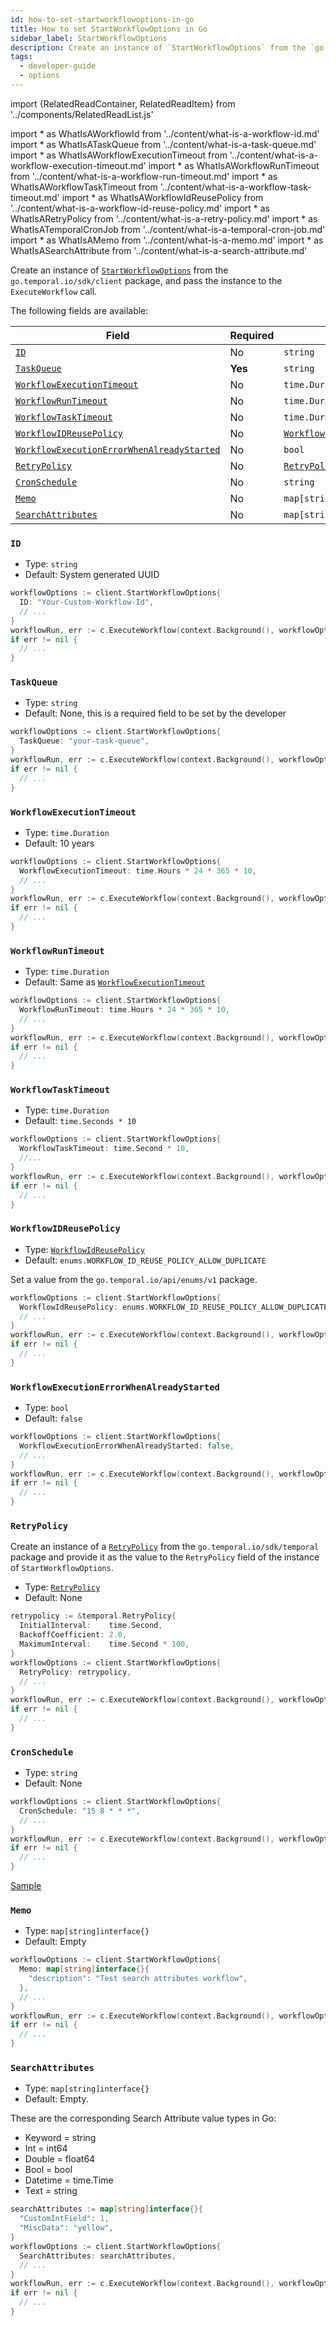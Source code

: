 ```yaml
---
id: how-to-set-startworkflowoptions-in-go
title: How to set StartWorkflowOptions in Go
sidebar_label: StartWorkflowOptions
description: Create an instance of `StartWorkflowOptions` from the `go.temporal.io/sdk/client` package, and pass the instance to the `ExecuteWorkflow` call.
tags:
  - developer-guide
  - options
---
```


import {RelatedReadContainer, RelatedReadItem} from '../components/RelatedReadList.js'

<!-- prettier-ignore -->
import * as WhatIsAWorkflowId from '../content/what-is-a-workflow-id.md'
import * as WhatIsATaskQueue from '../content/what-is-a-task-queue.md'
import * as WhatIsAWorkflowExecutionTimeout from '../content/what-is-a-workflow-execution-timeout.md'
import * as WhatIsAWorkflowRunTimeout from '../content/what-is-a-workflow-run-timeout.md'
import * as WhatIsAWorkflowTaskTimeout from '../content/what-is-a-workflow-task-timeout.md'
import * as WhatIsAWorkflowIdReusePolicy from '../content/what-is-a-workflow-id-reuse-policy.md'
import * as WhatIsARetryPolicy from '../content/what-is-a-retry-policy.md'
import * as WhatIsATemporalCronJob from '../content/what-is-a-temporal-cron-job.md'
import * as WhatIsAMemo from '../content/what-is-a-memo.md'
import * as WhatIsASearchAttribute from '../content/what-is-a-search-attribute.md'

Create an instance of [`StartWorkflowOptions`](https://pkg.go.dev/go.temporal.io/sdk@v1.10.0/client#StartWorkflowOptions) from the `go.temporal.io/sdk/client` package, and pass the instance to the `ExecuteWorkflow` call.

The following fields are available:

| Field                                                                                   | Required | Type                                                                                            |
| --------------------------------------------------------------------------------------- | -------- | ----------------------------------------------------------------------------------------------- |
| [`ID`](#id)                                                                             | No       | `string`                                                                                        |
| [`TaskQueue`](#taskqueue)                                                               | **Yes**  | `string`                                                                                        |
| [`WorkflowExecutionTimeout`](#workflowexecutiontimeout)                                 | No       | `time.Duration`                                                                                 |
| [`WorkflowRunTimeout`](#workflowruntimeout)                                             | No       | `time.Duration`                                                                                 |
| [`WorkflowTaskTimeout`](#workflowtasktimeout)                                           | No       | `time.Duration`                                                                                 |
| [`WorkflowIDReusePolicy`](#workflowidreusepolicy)                                       | No       | [`WorkflowIdReusePolicy`](https://pkg.go.dev/go.temporal.io/api/enums/v1#WorkflowIdReusePolicy) |
| [`WorkflowExecutionErrorWhenAlreadyStarted`](#workflowexecutionerrorwhenalreadystarted) | No       | `bool`                                                                                          |
| [`RetryPolicy`](#retrypolicy)                                                           | No       | [`RetryPolicy`](https://pkg.go.dev/go.temporal.io/sdk/temporal#RetryPolicy)                     |
| [`CronSchedule`](#cronschedule)                                                         | No       | `string`                                                                                        |
| [`Memo`](#memo)                                                                         | No       | `map[string]interface{}`                                                                        |
| [`SearchAttributes`](#searchattributes)                                                 | No       | `map[string]interface{}`                                                                        |

### `ID`

- Type: `string`
- Default: System generated UUID

```go
workflowOptions := client.StartWorkflowOptions{
  ID: "Your-Custom-Workflow-Id",
  // ...
}
workflowRun, err := c.ExecuteWorkflow(context.Background(), workflowOptions, YourWorkflowDefinition)
if err != nil {
  // ...
}
```

<RelatedReadContainer>
  <RelatedReadItem page={WhatIsAWorkflowId} />
</RelatedReadContainer>

### `TaskQueue`

- Type: `string`
- Default: None, this is a required field to be set by the developer

```go
workflowOptions := client.StartWorkflowOptions{
  TaskQueue: "your-task-queue",
}
workflowRun, err := c.ExecuteWorkflow(context.Background(), workflowOptions, YourWorkflowDefinition)
if err != nil {
  // ...
}
```

<RelatedReadContainer>
  <RelatedReadItem page={WhatIsATaskQueue} />
</RelatedReadContainer>

### `WorkflowExecutionTimeout`

- Type: `time.Duration`
- Default: 10 years

```go
workflowOptions := client.StartWorkflowOptions{
  WorkflowExecutionTimeout: time.Hours * 24 * 365 * 10,
  // ...
}
workflowRun, err := c.ExecuteWorkflow(context.Background(), workflowOptions, YourWorkflowDefinition)
if err != nil {
  // ...
}
```

<RelatedReadContainer>
  <RelatedReadItem page={WhatIsAWorkflowExecutionTimeout} />
</RelatedReadContainer>

### `WorkflowRunTimeout`

- Type: `time.Duration`
- Default: Same as [`WorkflowExecutionTimeout`](#workflowexecutiontimeout)

```go
workflowOptions := client.StartWorkflowOptions{
  WorkflowRunTimeout: time.Hours * 24 * 365 * 10,
  // ...
}
workflowRun, err := c.ExecuteWorkflow(context.Background(), workflowOptions, YourWorkflowDefinition)
if err != nil {
  // ...
}
```

<RelatedReadContainer>
  <RelatedReadItem page={WhatIsAWorkflowRunTimeout} />
</RelatedReadContainer>

### `WorkflowTaskTimeout`

- Type: `time.Duration`
- Default: `time.Seconds * 10`

```go
workflowOptions := client.StartWorkflowOptions{
  WorkflowTaskTimeout: time.Second * 10,
  //...
}
workflowRun, err := c.ExecuteWorkflow(context.Background(), workflowOptions, YourWorkflowDefinition)
if err != nil {
  // ...
}
```

<RelatedReadContainer>
  <RelatedReadItem page={WhatIsAWorkflowTaskTimeout} />
</RelatedReadContainer>

### `WorkflowIDReusePolicy`

- Type: [`WorkflowIdReusePolicy`](https://pkg.go.dev/go.temporal.io/api/enums/v1#WorkflowIdReusePolicy)
- Default: `enums.WORKFLOW_ID_REUSE_POLICY_ALLOW_DUPLICATE`

Set a value from the `go.temporal.io/api/enums/v1` package.

```go
workflowOptions := client.StartWorkflowOptions{
  WorkflowIdReusePolicy: enums.WORKFLOW_ID_REUSE_POLICY_ALLOW_DUPLICATE,
  // ...
}
workflowRun, err := c.ExecuteWorkflow(context.Background(), workflowOptions, YourWorkflowDefinition)
if err != nil {
  // ...
}
```

<RelatedReadContainer>
  <RelatedReadItem page={WhatIsAWorkflowIdReusePolicy} />
</RelatedReadContainer>

### `WorkflowExecutionErrorWhenAlreadyStarted`

- Type: `bool`
- Default: `false`

```go
workflowOptions := client.StartWorkflowOptions{
  WorkflowExecutionErrorWhenAlreadyStarted: false,
  // ...
}
workflowRun, err := c.ExecuteWorkflow(context.Background(), workflowOptions, YourWorkflowDefinition)
if err != nil {
  // ...
}
```

### `RetryPolicy`

Create an instance of a [`RetryPolicy`](https://pkg.go.dev/go.temporal.io/sdk/temporal#RetryPolicy) from the `go.temporal.io/sdk/temporal` package and provide it as the value to the `RetryPolicy` field of the instance of `StartWorkflowOptions`.

- Type: [`RetryPolicy`](https://pkg.go.dev/go.temporal.io/sdk/temporal#RetryPolicy)
- Default: None

```go
retrypolicy := &temporal.RetryPolicy{
  InitialInterval:    time.Second,
  BackoffCoefficient: 2.0,
  MaximumInterval:    time.Second * 100,
}
workflowOptions := client.StartWorkflowOptions{
  RetryPolicy: retrypolicy,
  // ...
}
workflowRun, err := c.ExecuteWorkflow(context.Background(), workflowOptions, YourWorkflowDefinition)
if err != nil {
  // ...
}
```

<RelatedReadContainer>
  <RelatedReadItem page={WhatIsARetryPolicy} />
</RelatedReadContainer>

### `CronSchedule`

- Type: `string`
- Default: None

```go
workflowOptions := client.StartWorkflowOptions{
  CronSchedule: "15 8 * * *",
  // ...
}
workflowRun, err := c.ExecuteWorkflow(context.Background(), workflowOptions, YourWorkflowDefinition)
if err != nil {
  // ...
}
```

<RelatedReadContainer>
  <RelatedReadItem page={WhatIsATemporalCronJob} />
</RelatedReadContainer>

[Sample](https://github.com/temporalio/samples-go/tree/master/cron)

### `Memo`

- Type: `map[string]interface{}`
- Default: Empty

```go
workflowOptions := client.StartWorkflowOptions{
  Memo: map[string]interface{}{
    "description": "Test search attributes workflow",
  },
  // ...
}
workflowRun, err := c.ExecuteWorkflow(context.Background(), workflowOptions, YourWorkflowDefinition)
if err != nil {
  // ...
}
```

<RelatedReadContainer>
  <RelatedReadItem page={WhatIsAMemo} />
</RelatedReadContainer>

### `SearchAttributes`

<!-- TODO add link to How to add a custom Search Attribute to a Cluster -->

- Type: `map[string]interface{}`
- Default: Empty.

These are the corresponding Search Attribute value types in Go:

- Keyword = string
- Int = int64
- Double = float64
- Bool = bool
- Datetime = time.Time
- Text = string

```go
searchAttributes := map[string]interface{}{
  "CustomIntField": 1,
  "MiscData": "yellow",
}
workflowOptions := client.StartWorkflowOptions{
  SearchAttributes: searchAttributes,
  // ...
}
workflowRun, err := c.ExecuteWorkflow(context.Background(), workflowOptions, YourWorkflowDefinition)
if err != nil {
  // ...
}
```

<RelatedReadContainer>
  <RelatedReadItem page={WhatIsASearchAttribute} />
</RelatedReadContainer>
